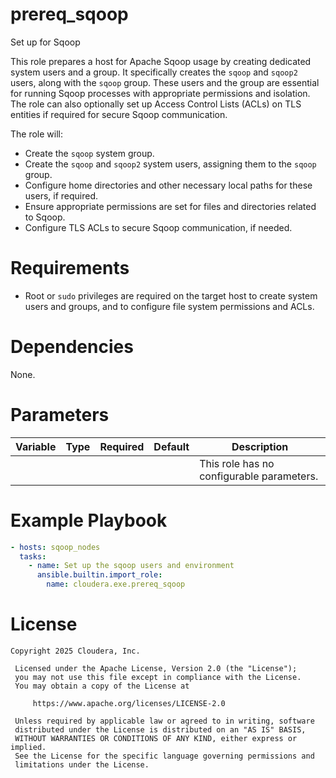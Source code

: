 # prereq_sqoop

Set up for Sqoop

This role prepares a host for Apache Sqoop usage by creating dedicated system users and a group. It specifically creates the `sqoop` and `sqoop2` users, along with the `sqoop` group. These users and the group are essential for running Sqoop processes with appropriate permissions and isolation. The role can also optionally set up Access Control Lists (ACLs) on TLS entities if required for secure Sqoop communication.

The role will:
- Create the `sqoop` system group.
- Create the `sqoop` and `sqoop2` system users, assigning them to the `sqoop` group.
- Configure home directories and other necessary local paths for these users, if required.
- Ensure appropriate permissions are set for files and directories related to Sqoop.
- Configure TLS ACLs to secure Sqoop communication, if needed.

# Requirements

- Root or `sudo` privileges are required on the target host to create system users and groups, and to configure file system permissions and ACLs.

# Dependencies

None.

# Parameters

| Variable | Type | Required | Default | Description |
| --- | --- | --- | --- | --- |
| | | | | This role has no configurable parameters. |

# Example Playbook

```yaml
- hosts: sqoop_nodes
  tasks:
    - name: Set up the sqoop users and environment
      ansible.builtin.import_role:
        name: cloudera.exe.prereq_sqoop
```

# License

```
Copyright 2025 Cloudera, Inc.

 Licensed under the Apache License, Version 2.0 (the "License");
 you may not use this file except in compliance with the License.
 You may obtain a copy of the License at

     https://www.apache.org/licenses/LICENSE-2.0

 Unless required by applicable law or agreed to in writing, software
 distributed under the License is distributed on an "AS IS" BASIS,
 WITHOUT WARRANTIES OR CONDITIONS OF ANY KIND, either express or implied.
 See the License for the specific language governing permissions and
 limitations under the License.
```
